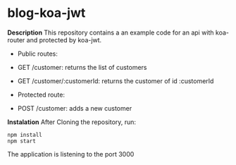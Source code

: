 # blog-koa-jwt
**Description**
This repository contains a an example code for an api with koa-router and protected by koa-jwt.

- Public routes:
 - GET /customer: returns the list of customers
 - GET /customer/:customerId: returns the customer of id :customerId

- Protected route:
 - POST /customer: adds a new customer

**Instalation**
After Cloning the repository, run:
```
npm install
npm start
```

The application is listening to the port 3000
